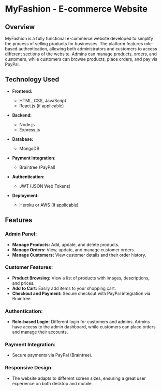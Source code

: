# MyFashion - E-commerce Website

## Overview

MyFashion is a fully functional e-commerce website developed to simplify the process of selling products for businesses. The platform features role-based authentication, allowing both administrators and customers to access different sections of the website. Admins can manage products, orders, and customers, while customers can browse products, place orders, and pay via PayPal.

## Technology Used

- **Frontend:**
  - HTML, CSS, JavaScript
  - React.js (if applicable)

- **Backend:**
  - Node.js
  - Express.js

- **Database:**
  - MongoDB

- **Payment Integration:**
  - Braintree (PayPal)

- **Authentication:**
  - JWT (JSON Web Tokens)

- **Deployment:**
  - Heroku or AWS (if applicable)

## Features

### Admin Panel:
- **Manage Products:** Add, update, and delete products.
- **Manage Orders:** View, update, and manage customer orders.
- **Manage Customers:** View customer details and their order history.

### Customer Features:
- **Product Browsing:** View a list of products with images, descriptions, and prices.
- **Add to Cart:** Easily add items to your shopping cart.
- **Checkout and Payment:** Secure checkout with PayPal integration via Braintree.

### Authentication:
- **Role-based Login:** Different login for customers and admins. Admins have access to the admin dashboard, while customers can place orders and manage their accounts.

### Payment Integration:
- Secure payments via PayPal (Braintree).

### Responsive Design:
- The website adapts to different screen sizes, ensuring a great user experience on both desktop and mobile.
